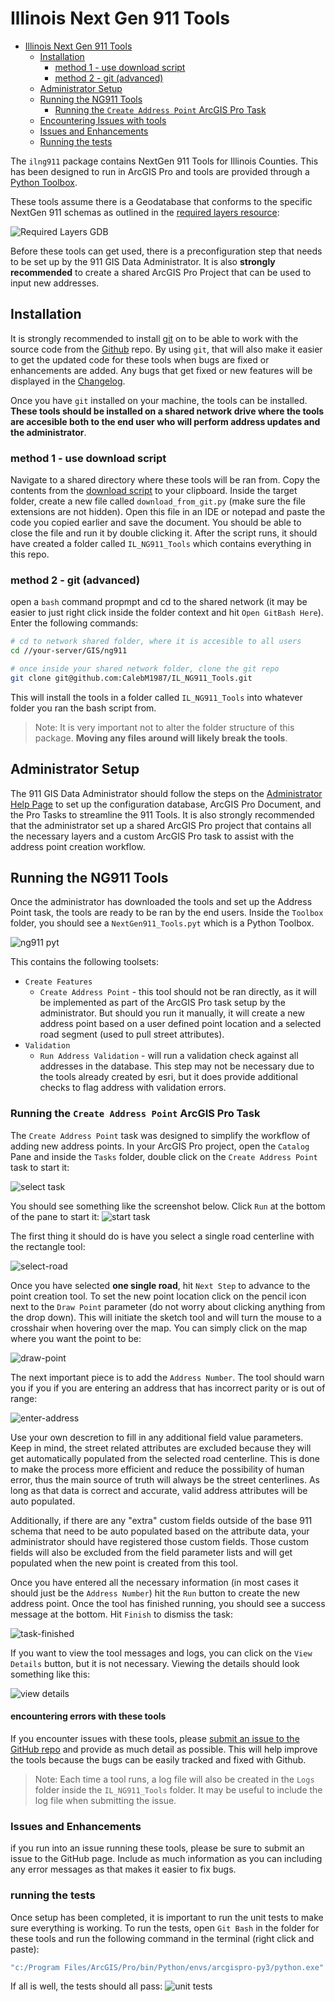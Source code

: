 
# Illinois Next Gen 911 Tools

-   [Illinois Next Gen 911 Tools](#ilng911)
    -   [Installation](#installation)
        -   [method 1 - use download
            script](#method-1---use-download-script)
        -   [method 2 - git
            (advanced)](#method-2---git-advanced)
    -   [Administrator
        Setup](#administrator-setup)
    -   [Running the NG911
        Tools](#running-the-ng911-tools)
        -   [Running the `Create Address Point` ArcGIS Pro
            Task](#running-the-create-address-point-arcgis-pro-task)
    - [Encountering Issues with tools](#encountering-errors-with-these-tools)
    - [Issues and Enhancements](#issues-and-enhancements)
    - [Running the tests](#running-the-tests)


The `ilng911` package contains NextGen 911 Tools for Illinois Counties. This has
been designed to run in ArcGIS Pro and tools are provided through a
[Python
Toolbox](https://pro.arcgis.com/en/pro-app/2.8/arcpy/geoprocessing_and_python/a-quick-tour-of-python-toolboxes.htm).

These tools assume there is a Geodatabase that conforms to the specific
NextGen 911 schemas as outlined in the [required layers
resource](./resources/NG911%20Required%20Data%20Layers_ltr.pdf):

![Required Layers GDB](/resources/images/reqLayersGDB.png)

Before these tools can get used, there is a preconfiguration step that
needs to be set up by the 911 GIS Data Administrator. It is also
**strongly recommended** to create a shared ArcGIS Pro Project that can
be used to input new addresses.

## Installation

It is strongly recommended to install
[git](https://git-scm.com/downloads) on to be able to work with the
source code from the
[Github](https://github.com/CalebM1987/IL_NG911_Tools) repo. By using
`git`, that will also make it easier to get the updated code for these
tools when bugs are fixed or enhancements are added. Any bugs that get
fixed or new features will be displayed in the
[Changelog](./CHANGELOG.md).

Once you have `git` installed on your machine, the tools can be
installed. **These tools should be installed on a shared network drive
where the tools are accesible both to the end user who will perform
address updates and the administrator**.

### method 1 - use download script

Navigate to a shared directory where these tools will be ran from. Copy
the contents from the [download script](./download_from_git.py) to your
clipboard. Inside the target folder, create a new file called
`download_from_git.py` (make sure the file extensions are not hidden).
Open this file in an IDE or notepad and paste the code you copied
earlier and save the document. You should be able to close the file and
run it by double clicking it. After the script runs, it should have
created a folder called `IL_NG911_Tools` which contains everything in
this repo.

### method 2 - git (advanced)

open a `bash` command propmpt and cd to the shared network (it may be
easier to just right click inside the folder context and hit
`Open GitBash Here`). Enter the following commands:

``` sh
# cd to network shared folder, where it is accesible to all users
cd //your-server/GIS/ng911 

# once inside your shared network folder, clone the git repo
git clone git@github.com:CalebM1987/IL_NG911_Tools.git
```

This will install the tools in a folder called `IL_NG911_Tools` into
whatever folder you ran the bash script from.

> Note: It is very important not to alter the folder structure of this
> package. **Moving any files around will likely break the tools**.

## Administrator Setup

The 911 GIS Data Administrator should follow the steps on the
[Administrator Help Page](./Administrator.md) to set up the
configuration database, ArcGIS Pro Document, and the Pro Tasks to
streamline the 911 Tools. It is also strongly recommended that the
administrator set up a shared ArcGIS Pro project that contains all the
necessary layers and a custom ArcGIS Pro task to assist with the address
point creation workflow.

## Running the NG911 Tools

Once the administrator has downloaded the tools and set up the Address
Point task, the tools are ready to be ran by the end users. Inside the
`Toolbox` folder, you should see a `NextGen911_Tools.pyt` which is a
Python Toolbox.

![ng911 pyt](/resources/images/ng911-toolbox.png)

This contains the following toolsets:

-   `Create Features`
    -   `Create Address Point` - this tool should not be ran directly,
        as it will be implemented as part of the ArcGIS Pro task setup
        by the administrator. But should you run it manually, it will
        create a new address point based on a user defined point
        location and a selected road segment (used to pull street
        attributes).
-   `Validation`
    -   `Run Address Validation` - will run a validation check against
        all addresses in the database. This step may not be necessary
        due to the tools already created by esri, but it does provide
        additional checks to flag address with validation errors.

### Running the `Create Address Point` ArcGIS Pro Task

The `Create Address Point` task was designed to simplify the workflow of
adding new address points. In your ArcGIS Pro project, open the
`Catalog` Pane and inside the `Tasks` folder, double click on the
`Create Address Point` task to start it:

![select task](/resources/images/select-task.png)

You should see something like the screenshot below. Click `Run` at the
bottom of the pane to start it: ![start
task](/resources/images/start-task.png)

The first thing it should do is have you select a single road centerline
with the rectangle tool:

![select-road](/resources/images/task-select-road.png)

Once you have selected **one single road**, hit `Next Step` to advance
to the point creation tool. To set the new point location click on the
pencil icon next to the `Draw Point` parameter (do not worry about
clicking anything from the drop down). This will initiate the sketch
tool and will turn the mouse to a crosshair when hovering over the map.
You can simply click on the map where you want the point to be:

![draw-point](/resources/images/task-draw-point.png)

The next important piece is to add the `Address Number`. The tool should
warn you if you if you are entering an address that has incorrect parity
or is out of range:

![enter-address](/resources/images/task-enter-address.png)

Use your own descretion to fill in any additional field value
parameters. Keep in mind, the street related attributes are excluded
because they will get automatically populated from the selected road
centerline. This is done to make the process more efficient and reduce
the possibility of human error, thus the main source of truth will
always be the street centerlines. As long as that data is correct and
accurate, valid address attributes will be auto populated.

Additionally, if there are any "extra" custom fields outside of the base
911 schema that need to be auto populated based on the attribute data,
your administrator should have registered those custom fields. Those
custom fields will also be excluded from the field parameter lists and
will get populated when the new point is created from this tool.

Once you have entered all the necessary information (in most cases it
should just be the `Address Number`) hit the `Run` button to create the
new address point. Once the tool has finished running, you should see a
success message at the bottom. Hit `Finish` to dismiss the task:

![task-finished](/resources/images/task-finished.png)

If you want to view the tool messages and logs, you can click on the
`View Details` button, but it is not necessary. Viewing the details
should look something like this:

![view details](/resources/images/view-details.png)

#### encountering errors with these tools

If you encounter issues with these tools, please [submit an issue to the
GitHub repo](https://github.com/CalebM1987/IL_NG911_Tools/issues/new)
and provide as much detail as possible. This will help improve the tools
because the bugs can be easily tracked and fixed with Github.

> Note: Each time a tool runs, a log file will also be created in the
> `Logs` folder inside the `IL_NG911_Tools` folder. It may be useful to
> include the log file when submitting the issue.


### Issues and Enhancements

if you run into an issue running these tools, please be sure to submit an issue to the GitHub page. Include as much information as you can including any error messages as that makes it easier to fix bugs.

### running the tests

Once setup has been completed, it is important to run the unit tests to make sure everything is working. To run the tests, open `Git Bash` in the folder for these tools and run the following command in the terminal (right click and paste):

```sh
"c:/Program Files/ArcGIS/Pro/bin/Python/envs/arcgispro-py3/python.exe" -m unittest -v test/unit_tests.py
```

If all is well, the tests should all pass:
![unit tests](resources/images/unit-tests.png)
